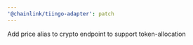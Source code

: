 ```yaml
---
'@chainlink/tiingo-adapter': patch
---
```


Add price alias to crypto endpoint to support token-allocation
